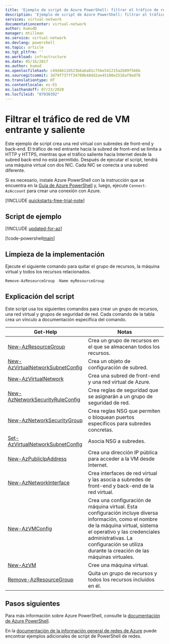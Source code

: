 ```yaml
---
title: 'Ejemplo de script de Azure PowerShell: filtrar el tráfico de red de VM | Microsoft Docs'
description: 'Ejemplo de script de Azure PowerShell: filtrar el tráfico de red de VM entrante y saliente.'
services: virtual-network
documentationcenter: virtual-network
author: KumudD
manager: mtillman
ms.service: virtual-network
ms.devlang: powershell
ms.topic: article
ms.tgt_pltfrm: ''
ms.workload: infrastructure
ms.date: 05/16/2017
ms.author: kumud
ms.openlocfilehash: c49d46118523b6a6a81c75be541215a2b09f566b
ms.sourcegitcommit: 3d79f737ff34708b48dd2ae45100e2516af9ed78
ms.translationtype: HT
ms.contentlocale: es-ES
ms.lasthandoff: 07/23/2020
ms.locfileid: "87030392"
---
```

# <a name="filter-inbound-and-outbound-vm-network-traffic"></a>Filtrar el tráfico de red de VM entrante y saliente

Este ejemplo de script crea una red virtual con subredes de front-end y back-end. El tráfico de red entrante hacia la subred de front-end se limita a HTTP y HTTPS, mientras que el tráfico saliente hacia Internet desde la subred back-end no está permitido. Después de ejecutar el script, tendrá una máquina virtual con dos NIC. Cada NIC se conecta a una subred diferente.

Si es necesario, instale Azure PowerShell con la instrucción que se encuentra en la [Guía de Azure PowerShell](https://docs.microsoft.com/powershell/azure/) y, luego, ejecute `Connect-AzAccount` para crear una conexión con Azure.

[!INCLUDE [quickstarts-free-trial-note](../../../includes/quickstarts-free-trial-note.md)]

## <a name="sample-script"></a>Script de ejemplo

[!INCLUDE [updated-for-az](../../../includes/updated-for-az.md)]

[!code-powershell[main](../../../powershell_scripts/virtual-network/filter-network-traffic/filter-network-traffic.ps1  "Filter VM network traffic")]

## <a name="clean-up-deployment"></a>Limpieza de la implementación 

Ejecute el siguiente comando para quitar el grupo de recursos, la máquina virtual y todos los recursos relacionados.

```powershell
Remove-AzResourceGroup -Name myResourceGroup
```

## <a name="script-explanation"></a>Explicación del script

Este script usa los siguientes comandos para crear un grupo de recursos, una red virtual y grupos de seguridad de red. Cada comando de la tabla crea un vínculo a documentación específica del comando.

| Get-Help | Notas |
|---|---|
| [New-AzResourceGroup](/powershell/module/az.resources/new-azresourcegroup) | Crea un grupo de recursos en el que se almacenan todos los recursos. |
| [New-AzVirtualNetworkSubnetConfig](/powershell/module/az.network/new-azvirtualnetworksubnetconfig) | Crea un objeto de configuración de subred. |
| [New-AzVirtualNetwork](/powershell/module/az.network/new-azvirtualnetwork) | Crea una subred de front-end y una red virtual de Azure. |
| [New-AzNetworkSecurityRuleConfig](/powershell/module/az.network/new-aznetworksecurityruleconfig) | Crea reglas de seguridad que se asignarán a un grupo de seguridad de red. |
| [New-AzNetworkSecurityGroup](/powershell/module/az.network/new-aznetworksecuritygroup) |Crea reglas NSG que permiten o bloquean puertos específicos para subredes concretas. |
| [Set-AzVirtualNetworkSubnetConfig](/powershell/module/az.network/set-azvirtualnetworksubnetconfig) | Asocia NSG a subredes. |
| [New-AzPublicIpAddress](/powershell/module/az.network/new-azpublicipaddress) | Crea una dirección IP pública para acceder a la VM desde Internet. |
| [New-AzNetworkInterface](/powershell/module/az.network/new-aznetworkinterface) | Crea interfaces de red virtual y las asocia a subredes de front-end y back-end de la red virtual. |
| [New-AzVMConfig](/powershell/module/az.compute/new-azvmconfig) | Crea una configuración de máquina virtual. Esta configuración incluye diversa información, como el nombre de la máquina virtual, sistema el operativo y las credenciales administrativas. La configuración se utiliza durante la creación de las máquinas virtuales. |
| [New-AzVM](/powershell/module/az.compute/new-azvm) | Cree una máquina virtual. |
|[Remove-AzResourceGroup](/powershell/module/az.resources/remove-azresourcegroup) | Quita un grupo de recursos y todos los recursos incluidos en él. |

## <a name="next-steps"></a>Pasos siguientes

Para más información sobre Azure PowerShell, consulte la [documentación de Azure PowerShell](https://docs.microsoft.com/powershell/azure/).

En la [documentación de la información general de redes de Azure](../powershell-samples.md?toc=%2fazure%2fnetworking%2ftoc.json) puede encontrar ejemplos adicionales de script de PowerShell de redes.
